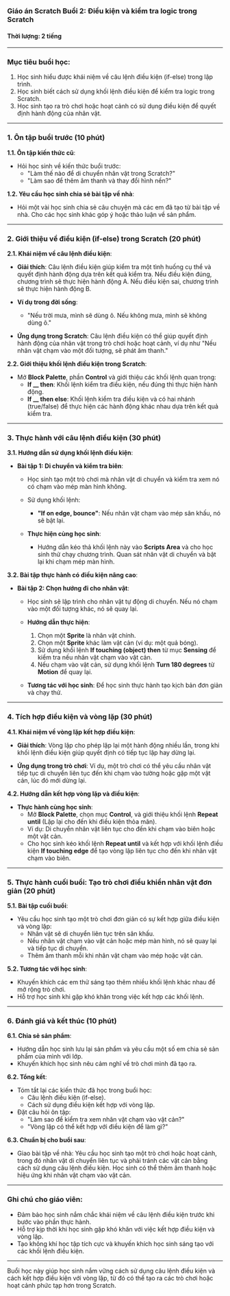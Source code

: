 ### **Giáo án Scratch Buổi 2: Điều kiện và kiểm tra logic trong Scratch**

#### **Thời lượng**: 2 tiếng

---

### **Mục tiêu buổi học**:
1. Học sinh hiểu được khái niệm về câu lệnh điều kiện (if-else) trong lập trình.
2. Học sinh biết cách sử dụng khối lệnh điều kiện để kiểm tra logic trong Scratch.
3. Học sinh tạo ra trò chơi hoặc hoạt cảnh có sử dụng điều kiện để quyết định hành động của nhân vật.

---

### **1. Ôn tập buổi trước (10 phút)**

**1.1. Ôn tập kiến thức cũ**:
- Hỏi học sinh về kiến thức buổi trước:
  - "Làm thế nào để di chuyển nhân vật trong Scratch?"
  - "Làm sao để thêm âm thanh và thay đổi hình nền?"
  
**1.2. Yêu cầu học sinh chia sẻ bài tập về nhà**:
- Hỏi một vài học sinh chia sẻ câu chuyện mà các em đã tạo từ bài tập về nhà. Cho các học sinh khác góp ý hoặc thảo luận về sản phẩm.

---

### **2. Giới thiệu về điều kiện (if-else) trong Scratch (20 phút)**

**2.1. Khái niệm về câu lệnh điều kiện**:
- **Giải thích**: Câu lệnh điều kiện giúp kiểm tra một tình huống cụ thể và quyết định hành động dựa trên kết quả kiểm tra. Nếu điều kiện đúng, chương trình sẽ thực hiện hành động A. Nếu điều kiện sai, chương trình sẽ thực hiện hành động B.
  
- **Ví dụ trong đời sống**: 
  - "Nếu trời mưa, mình sẽ dùng ô. Nếu không mưa, mình sẽ không dùng ô."
  
- **Ứng dụng trong Scratch**: Câu lệnh điều kiện có thể giúp quyết định hành động của nhân vật trong trò chơi hoặc hoạt cảnh, ví dụ như "Nếu nhân vật chạm vào một đối tượng, sẽ phát âm thanh."

**2.2. Giới thiệu khối lệnh điều kiện trong Scratch**:
- Mở **Block Palette**, phần **Control** và giới thiệu các khối lệnh quan trọng:
  - **If __ then**: Khối lệnh kiểm tra điều kiện, nếu đúng thì thực hiện hành động.
  - **If __ then else**: Khối lệnh kiểm tra điều kiện và có hai nhánh (true/false) để thực hiện các hành động khác nhau dựa trên kết quả kiểm tra.

---

### **3. Thực hành với câu lệnh điều kiện (30 phút)**

**3.1. Hướng dẫn sử dụng khối lệnh điều kiện**:
- **Bài tập 1: Di chuyển và kiểm tra biên**:
  - Học sinh tạo một trò chơi mà nhân vật di chuyển và kiểm tra xem nó có chạm vào mép màn hình không.
  - Sử dụng khối lệnh:
    - **"If on edge, bounce"**: Nếu nhân vật chạm vào mép sân khấu, nó sẽ bật lại.
  
  - **Thực hiện cùng học sinh**: 
    - Hướng dẫn kéo thả khối lệnh này vào **Scripts Area** và cho học sinh thử chạy chương trình. Quan sát nhân vật di chuyển và bật lại khi chạm mép màn hình.

**3.2. Bài tập thực hành có điều kiện nâng cao**:
- **Bài tập 2: Chọn hướng đi cho nhân vật**:
  - Học sinh sẽ lập trình cho nhân vật tự động di chuyển. Nếu nó chạm vào một đối tượng khác, nó sẽ quay lại.
  
  - **Hướng dẫn thực hiện**:
    1. Chọn một **Sprite** là nhân vật chính.
    2. Chọn một **Sprite** khác làm vật cản (ví dụ: một quả bóng).
    3. Sử dụng khối lệnh **If touching (object) then** từ mục **Sensing** để kiểm tra nếu nhân vật chạm vào vật cản.
    4. Nếu chạm vào vật cản, sử dụng khối lệnh **Turn 180 degrees** từ **Motion** để quay lại.
  
  - **Tương tác với học sinh**: Để học sinh thực hành tạo kịch bản đơn giản và chạy thử.

---

### **4. Tích hợp điều kiện và vòng lặp (30 phút)**

**4.1. Khái niệm về vòng lặp kết hợp điều kiện**:
- **Giải thích**: Vòng lặp cho phép lặp lại một hành động nhiều lần, trong khi khối lệnh điều kiện giúp quyết định có tiếp tục lặp hay dừng lại.
  
- **Ứng dụng trong trò chơi**: Ví dụ, một trò chơi có thể yêu cầu nhân vật tiếp tục di chuyển liên tục đến khi chạm vào tường hoặc gặp một vật cản, lúc đó mới dừng lại.

**4.2. Hướng dẫn kết hợp vòng lặp và điều kiện**:
- **Thực hành cùng học sinh**:
  - Mở **Block Palette**, chọn mục **Control**, và giới thiệu khối lệnh **Repeat until** (Lặp lại cho đến khi điều kiện thỏa mãn).
  - Ví dụ: Di chuyển nhân vật liên tục cho đến khi chạm vào biên hoặc một vật cản.
  - Cho học sinh kéo khối lệnh **Repeat until** và kết hợp với khối lệnh điều kiện **If touching edge** để tạo vòng lặp liên tục cho đến khi nhân vật chạm vào biên.

---

### **5. Thực hành cuối buổi: Tạo trò chơi điều khiển nhân vật đơn giản (20 phút)**

**5.1. Bài tập cuối buổi**:
- Yêu cầu học sinh tạo một trò chơi đơn giản có sự kết hợp giữa điều kiện và vòng lặp:
  - Nhân vật sẽ di chuyển liên tục trên sân khấu.
  - Nếu nhân vật chạm vào vật cản hoặc mép màn hình, nó sẽ quay lại và tiếp tục di chuyển.
  - Thêm âm thanh mỗi khi nhân vật chạm vào mép hoặc vật cản.

**5.2. Tương tác với học sinh**:
- Khuyến khích các em thử sáng tạo thêm nhiều khối lệnh khác nhau để mở rộng trò chơi.
- Hỗ trợ học sinh khi gặp khó khăn trong việc kết hợp các khối lệnh.

---

### **6. Đánh giá và kết thúc (10 phút)**

**6.1. Chia sẻ sản phẩm**:
- Hướng dẫn học sinh lưu lại sản phẩm và yêu cầu một số em chia sẻ sản phẩm của mình với lớp.
- Khuyến khích học sinh nêu cảm nghĩ về trò chơi mình đã tạo ra.

**6.2. Tổng kết**:
- Tóm tắt lại các kiến thức đã học trong buổi học:
  - Câu lệnh điều kiện (if-else).
  - Cách sử dụng điều kiện kết hợp với vòng lặp.
- Đặt câu hỏi ôn tập:
  - "Làm sao để kiểm tra xem nhân vật chạm vào vật cản?"
  - "Vòng lặp có thể kết hợp với điều kiện để làm gì?"

**6.3. Chuẩn bị cho buổi sau**:
- Giao bài tập về nhà: Yêu cầu học sinh tạo một trò chơi hoặc hoạt cảnh, trong đó nhân vật di chuyển liên tục và phải tránh các vật cản bằng cách sử dụng câu lệnh điều kiện. Học sinh có thể thêm âm thanh hoặc hiệu ứng khi nhân vật chạm vào vật cản.

---

### **Ghi chú cho giáo viên**:
- Đảm bảo học sinh nắm chắc khái niệm về câu lệnh điều kiện trước khi bước vào phần thực hành.
- Hỗ trợ kịp thời khi học sinh gặp khó khăn với việc kết hợp điều kiện và vòng lặp.
- Tạo không khí học tập tích cực và khuyến khích học sinh sáng tạo với các khối lệnh điều kiện.

---

Buổi học này giúp học sinh nắm vững cách sử dụng câu lệnh điều kiện và cách kết hợp điều kiện với vòng lặp, từ đó có thể tạo ra các trò chơi hoặc hoạt cảnh phức tạp hơn trong Scratch.